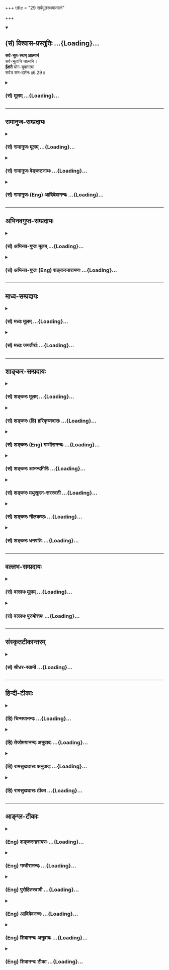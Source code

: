 +++
title = "29 सर्वभूतस्थमात्मानं"

+++
<div class="js_include" newlevelforh1="2" title="(सं) विश्वास-प्रस्तुतिः" unfilled url="/purANam_vaiShNavam/mahAbhAratam/06-bhIShma-parva/03-bhagavad-gItA-parva/saMskRtam/vishvAsa-prastutiH/06_Atma-saMyama-yogaH_a/29_sarvabhUtasthamAt.md">
<details open><summary><h2>(सं) विश्वास-प्रस्तुतिः ...{Loading}...</h2></summary>

**सर्व-भूत-स्थम् आत्मानं**  
सर्व-भूतानि चात्मनि।  
**ईक्षते** योग-युक्तात्मा  
सर्वत्र सम-दर्शनः॥6.29॥
</details>
</div>
<div class="js_include collapsed" newlevelforh1="3" title="(सं) मूलम्" unfilled url="/purANam_vaiShNavam/mahAbhAratam/06-bhIShma-parva/03-bhagavad-gItA-parva/saMskRtam/mUlam/06_Atma-saMyama-yogaH_a/29_sarvabhUtasthamAt.md">
<details><summary><h3>(सं) मूलम् ...{Loading}...</h3></summary>

सर्वभूतस्थमात्मानं सर्वभूतानि चात्मनि।  
ईक्षते योगयुक्तात्मा सर्वत्र समदर्शनः।।6.29।।
</details>
</div>


_________________
## रामानुज-सम्प्रदायः
<div class="js_include collapsed" newlevelforh1="3" title="(सं) रामानुजः मूलम्" unfilled url="/purANam_vaiShNavam/mahAbhAratam/06-bhIShma-parva/03-bhagavad-gItA-parva/saMskRtam/rAmAnujaH/mUlam/06_Atma-saMyama-yogaH_a/29_sarvabhUtasthamAt.md">
<details><summary><h3>(सं) रामानुजः मूलम् ...{Loading}...</h3></summary>

।।6.29।। स्वात्मनः परेषां च भूतानां प्रकृतिवियुक्तस्वरूपाणां
ज्ञानैकाकारतया साम्याद् वैषम्यस्य च प्रकृतिगतत्वाद् **योगयुक्तात्मा**
प्रकृतिवियुक्तेषु आत्मसु **सर्वत्र** ज्ञानैकाकारतया **समदर्शनः
सर्वभूतस्थं स्वात्मानं सर्वभूतानि च स्वात्मनि ईक्षते।** सर्वभूतसमानाकारं
स्वात्मानं स्वात्मसमानाकाराणि च सर्वभूतानि पश्यति इत्यर्थः।  
  
एकस्मिन् आत्मनि दृष्टे सर्वस्य आत्मवस्तुनः तत्साम्यात् सर्वम् आत्मवस्तु
दृष्टं भवति इत्यर्थः। सर्वत्र समदर्शनः इति वचनात्योऽयं योगस्त्वयाः
प्रोक्तः साम्येन (गीता 6।33) इत्यनुभाषणाच्चनिर्दोषं हि समं ब्रह्म (गीता
5।19) इति वचनाच्च।

</details>
</div>
<div class="js_include collapsed" newlevelforh1="3" title="(सं) रामानुजः वेङ्कटनाथः" unfilled url="/purANam_vaiShNavam/mahAbhAratam/06-bhIShma-parva/03-bhagavad-gItA-parva/saMskRtam/rAmAnujaH/venkaTanAthaH/06_Atma-saMyama-yogaH_a/29_sarvabhUtasthamAt.md">
<details><summary><h3>(सं) रामानुजः वेङ्कटनाथः ...{Loading}...</h3></summary>

  
  
।।6.29।। एवं योगाभ्यासविधिः प्रपञ्चितःआत्मलाभसुखं
यावत्तावद्ध्यानमुदाहृतम् इत्याद्युक्तं फलपर्यन्तत्वं चोक्तम्। अथ चतुर्धा
योगी प्रतिपाद्यत इति चतुर्णां श्लोकानामर्थमाह अथेति।
समदर्शित्वरूपयोगविपाकस्य पर्वक्रमेण तारतम्याच्चतुष्प्रकारत्वम्। अत्र
प्रथमदशोच्यते सर्वभूतस्थम् इति श्लोकेन। समदर्शनत्वोपपत्तये स्वरूपतः
साम्यं प्रकारवैषम्यस्य चौपाधिकत्वं दर्शयतिस्वात्मन
इत्यादिनागतत्वादित्यन्तेन। भूतशब्दोऽत्राचिद्विशिष्टचेतनवाचकोऽपिसत्यं
भूतहितं प्रोक्तम् इत्यादिष्विव चेतनांशपरः। योगयुक्तात्मा योगविनियुक्तमनाः
यद्वा योगसमधिगतात्मस्वरूप इत्यर्थः। योगयुक्तात्मत्वं समदर्शनत्वे हेतुः।
समदर्शनत्वस्यैव प्रतियोगिविशेषनिर्देशेन प्रपञ्चनंसर्वभूतस्थमित्यादि।
आत्मशब्दस्यात्रात्मसामान्यविषयत्वपरमात्मविषयत्वव्यावर्तनेन
स्वपर्यायत्वद्योतेनायस्वात्मशब्दः। नन्वन्योन्याधाराधेयभावः कथमुपपद्यते
कथं चाणोः स्वात्मनः सर्वभूतस्थत्वं विप्रकीर्णदेशावस्थितानां च
सर्वभूतानां कथमेकदेशस्थिते स्वात्मनि स्थितिः अतोऽयमात्मशब्दः
परमात्मविषयः स्यादिति तत्राह सर्वभूतसमानाकारमिति। नन्वसौ
स्वात्ममात्रानुसन्धानरूपे योगे प्रवृत्तः कथं स्वगतसाम्यप्रतियोगितया
स्वप्रतियोगिकसाम्याश्रयतया च स्वव्यतिरिक्तात्मवर्गमीक्षेत इत्यत्राह
एकस्मिन्निति। एकजातीयेषु पदार्थेष्वेकव्यक्तिदर्शनेनैव
स्थालीपुलाकन्यायात्तज्जातीयं सर्वमपि तथात्वेनानुसंहितं हि भवतीति
भावः। सर्वभूतस्थम् इत्यादेः साम्यमेव विवक्षितमिति दशयितुमेतद्ग्रन्थैकदेशं
पूर्वोत्तरप्रकरणग्रन्थं चोदाहरति सर्वत्रेति। अयमभिप्रायः सर्वत्र
समदर्शनः इति सर्वेषामात्मनां परस्परसाम्यदर्शनमुच्यते तदेवसर्वभूतस्थं इति
प्रपञ्च्यते। अत एव च बाह्यभूतेष्वात्मतत्त्वस्य तस्मिंश्च तेषां
स्थितिदर्शनमिहासङ्गतम्। न चेदं परमात्मयोगप्रकरणम् येन
तथाविधपरमात्मानुसन्धानमुपदिश्येत। न च जीवात्मयोगोपयुक्तं
परमात्मध्यानमिदमुच्यते समाधिदशाभेदविषयत्वात्। न च जीवानां परमात्मनश्च
साम्यमिहोच्यते तस्यापियो माम्  
  

</details>
</div>
<div class="js_include collapsed" newlevelforh1="3" title="(सं) रामानुजः (Eng) आदिदेवानन्दः" unfilled url="/purANam_vaiShNavam/mahAbhAratam/06-bhIShma-parva/03-bhagavad-gItA-parva/saMskRtam/rAmAnujaH/english/AdidevAnandaH/06_Atma-saMyama-yogaH_a/29_sarvabhUtasthamAt.md">
<details><summary><h3>(सं) रामानुजः (Eng) आदिदेवानन्दः ...{Loading}...</h3></summary>

6.29 (i) On account of the similarity between one self and other selves when They are separated from Prakrti (i.e., the body), all selves are by Themselves only of the nature of knowledge. Inealities pertain only to Prakrti or the bodies they are embodied in. One whose mind is fixed in Yoga has the experience of the sameness of the nature of all the selves as centres of intelligence, the perceived difference being caused only by the body. When separated from the body all are alike because of their being forms of centres of intelligence. An enlightened Yogin therefore sees himself as abiding in all beings and all beings abiding in his self in the sense that he sees the similarity of the selves in himself and in every being. When one self is visualised, all selves become visulaised,
because of the similarity of all selves. This is supported by the statements: 'He sees sameness everywhere' (6.29). The same is again referred to in, 'This Yoga of eality which has been declared by you'
(6.33), and the statement 'The Brahman when uncontaminated is the same everywhere' (5.19).

</details>
</div>


_________________
## अभिनवगुप्त-सम्प्रदायः
<div class="js_include collapsed" newlevelforh1="3" title="(सं) अभिनव-गुप्तः मूलम्" unfilled url="/purANam_vaiShNavam/mahAbhAratam/06-bhIShma-parva/03-bhagavad-gItA-parva/saMskRtam/abhinava-guptaH/mUlam/06_Atma-saMyama-yogaH_a/29_sarvabhUtasthamAt.md">
<details><summary><h3>(सं) अभिनव-गुप्तः मूलम् ...{Loading}...</h3></summary>

।।6.29।। सर्वेति। सर्वेषु भूतेषु आत्मानं ग्राहकतया +++(K ग्राहकरूपतया)+++
अनुप्रविशन्तं भावयेत्। आत्मनि च ग्राह्यताज्ञानद्वारेण सर्वाणि भूतानि
एकीकुर्यात्। अतश्च समदर्शनत्वं जायते ( ज्ञायते) योगश्चेति संक्षेपार्थः।
विस्तरस्तु भेदवादविदारणादिप्रकरणे देवीस्तोत्रविवरणे च मयैव निर्णीत इति
तत्रैवावधार्य +++(SK तत एवाव )+++।

</details>
</div>
<div class="js_include collapsed" newlevelforh1="3" title="(सं) अभिनव-गुप्तः (Eng) शङ्करनारायणः" unfilled url="/purANam_vaiShNavam/mahAbhAratam/06-bhIShma-parva/03-bhagavad-gItA-parva/saMskRtam/abhinava-guptaH/english/shankaranArAyaNaH/06_Atma-saMyama-yogaH_a/29_sarvabhUtasthamAt.md">
<details><summary><h3>(सं) अभिनव-गुप्तः (Eng) शङ्करनारायणः ...{Loading}...</h3></summary>

6.29 Sarva - etc. Let him consider the Self to be entering into (i.e.,
inherent in and manifesting as) all beings as a perceiver (or as a
subject); again let him unify all beings in the Self through his
realisation of the Self as being object \[for them\]. As a result of
this, there arises a capacity to observe eally and also arises the Yoga.
This is in short what is meant here. The details have been dealt with by
myself (Ag.) in \[my\] manual, like the bhedavadavidarana and \[my
commentary\], the Devistotra-Vivarana; and hence they may be ascertained
there only. The same idea is made clear \[as\] -

</details>
</div>


_________________
## माध्व-सम्प्रदायः
<div class="js_include collapsed" newlevelforh1="3" title="(सं) मध्वः मूलम्" unfilled url="/purANam_vaiShNavam/mahAbhAratam/06-bhIShma-parva/03-bhagavad-gItA-parva/saMskRtam/madhvaH/mUlam/06_Atma-saMyama-yogaH_a/29_sarvabhUtasthamAt.md">
<details><summary><h3>(सं) मध्वः मूलम् ...{Loading}...</h3></summary>

।।6.29।। ध्येयमाह सर्वभूतस्थमिति। सर्वभूतस्थमात्मानं परमेश्वरम्
सर्वभूतानि चात्मनि परमेश्वरे तं च परमेश्वरं
चतुर्मुखब्रह्मतृणादावैश्वर्यादिना साम्येन पश्यति। तच्चोक्तम् आत्मानं
सर्वभूतेषु भगवन्तमवस्थितम्। अपश्यत्सर्वभूतानि भगवत्यपि चात्मनि
भाग.3।24।46 इति। समं सर्वेषु भूतेषु तिष्ठन्तं परमेश्वरम् इति च।

</details>
</div>
<div class="js_include collapsed" newlevelforh1="3" title="(सं) मध्वः जयतीर्थः" unfilled url="/purANam_vaiShNavam/mahAbhAratam/06-bhIShma-parva/03-bhagavad-gItA-parva/saMskRtam/madhvaH/jayatIrthaH/06_Atma-saMyama-yogaH_a/29_sarvabhUtasthamAt.md">
<details><summary><h3>(सं) मध्वः जयतीर्थः ...{Loading}...</h3></summary>

।।6.29।। एवं युञ्जन्निति। योगप्रकरणस्य फलकथनेनोपसंहृतत्वात्किमुत्तरेण
इत्यत आह **ध्येयमि**ति। ननुमच्चित्तो युक्तः 6।14 इत्यादिना ध्येयमुक्तमेव
सत्यम् तथाप्युत्तमाधिकारिणां ध्येयमनेनोच्यत इत्यदोषः। आत्मानं
स्वात्मानमित्यादिप्रतीतिपराकरणार्थमाह **सर्वे**ति। कुतोऽयमर्थ इत्यतः
पुराणसमाख्यानादित्याह **तच्चे**ति। सर्वत्र समदर्शनः इत्यस्योक्तार्थतां
गीतासम्मत्योपपादयति **सममि**ति।

</details>
</div>


_________________
## शाङ्कर-सम्प्रदायः
<div class="js_include collapsed" newlevelforh1="3" title="(सं) शङ्करः मूलम्" unfilled url="/purANam_vaiShNavam/mahAbhAratam/06-bhIShma-parva/03-bhagavad-gItA-parva/saMskRtam/shankaraH/mUlam/06_Atma-saMyama-yogaH_a/29_sarvabhUtasthamAt.md">
<details><summary><h3>(सं) शङ्करः मूलम् ...{Loading}...</h3></summary>

।।6.29।। **सर्वभूतस्थं** सर्वेषु भूतेषु स्थितं स्वम् **आत्मानं
सर्वभूतानि च आत्मनि** ब्रह्मादीनि स्तम्बपर्यन्तानि च सर्वभूतानि आत्मनि
एकतां गतानि **ईक्षते** पश्यति **योगयुक्तात्मा** समाहितान्तःकरणः
**सर्वत्र समदर्शनः** सर्वेषु ब्रह्मादिस्थावरान्तेषु विषमेषु सर्वभूतेषु
समं निर्विशेषं ब्रह्मात्मैकत्वविषयं दर्शनं ज्ञानं यस्य स सर्वत्र
समदर्शनः।। एतस्य आत्मैकत्वदर्शनस्य फलम् उच्यते

</details>
</div>
<div class="js_include collapsed" newlevelforh1="3" title="(सं) शङ्करः (हि) हरिकृष्णदासः" unfilled url="/purANam_vaiShNavam/mahAbhAratam/06-bhIShma-parva/03-bhagavad-gItA-parva/saMskRtam/shankaraH/hindI/harikRShNadAsaH/06_Atma-saMyama-yogaH_a/29_sarvabhUtasthamAt.md">
<details><summary><h3>(सं) शङ्करः (हि) हरिकृष्णदासः ...{Loading}...</h3></summary>

।।6.29।। अब योगका फल जो कि समस्त संसारका विच्छेद करा देनेवाला ब्रह्मके
साथ एकताका देखना है वह दिखलाया जाता है समाहित अन्तःकरणसे युक्त और सब जगह
समदृष्टिवाला योगी जिसका ब्रह्म और आत्माकी एकताको विषय करनेवाला ज्ञान
ब्रह्मासे लेकर स्थावरपर्यन्त समस्त विभक्त प्राणियोंमें भेदभावसे रहित सम
हो चुका है ऐसा पुरुष अपने आत्माको सब भूतोंमें स्थित (देखता है ) और
आत्मामें सब भूतोंको देखता है। अर्थात् ब्रह्मासे लेकर स्तम्बपर्यन्त समस्त
प्राणियोंको आत्मामें एकताको प्राप्त हुए देखता है।

</details>
</div>
<div class="js_include collapsed" newlevelforh1="3" title="(सं) शङ्करः (Eng) गम्भीरानन्दः" unfilled url="/purANam_vaiShNavam/mahAbhAratam/06-bhIShma-parva/03-bhagavad-gItA-parva/saMskRtam/shankaraH/english/gambhIrAnandaH/06_Atma-saMyama-yogaH_a/29_sarvabhUtasthamAt.md">
<details><summary><h3>(सं) शङ्करः (Eng) गम्भीरानन्दः ...{Loading}...</h3></summary>

6.29 Yoga-yukta-atma, one who has his mind Self-absorbed through Yoga,
whose mind is merged in samadhi; and sarvatra-sama-darsanah, who has the
vision of sameness everywhere-who has the vision (darsana) of sameness
(sama-tva), the knowledge of identity of the Self and Brahman everywhere
(sarvatra) without exception, in all divergent objects beginning from
Brahma to immovable things; iksate, sees; atmanam, the Self, his own
Self; sarva-bhuta-stham, existing in everything; and sarva-bhutani,
everything from Brahma to a clump of grass; unified atmani, in his Self.
The fruit of this realization of the unity of the Self is being stated:

</details>
</div>
<div class="js_include collapsed" newlevelforh1="3" title="(सं) शङ्करः आनन्दगिरिः" unfilled url="/purANam_vaiShNavam/mahAbhAratam/06-bhIShma-parva/03-bhagavad-gItA-parva/saMskRtam/shankaraH/AnandagiriH/06_Atma-saMyama-yogaH_a/29_sarvabhUtasthamAt.md">
<details><summary><h3>(सं) शङ्करः आनन्दगिरिः ...{Loading}...</h3></summary>

।।6.29।। योगमनुतिष्ठतो ब्रह्मभूतस्य
सर्वानर्थनिवृत्तिनिरतिशयसुखप्राप्तिलक्षणो द्विविधो मोक्षो हेतुना केन
स्यादिति शङ्कमानं प्रत्याह **इदानीमिति।** स्वमात्मानमीक्षत इति संबन्धः।
सर्वभूतान्यपि तद्विशेषणत्वेन पश्यति चेन्न शुद्धवस्तुज्ञानमिति
नाविद्यानिवृत्तिरित्याशङ्क्याह **सर्वभूतानीति।** उक्ते दर्शने
चित्तसमाधानमुपायं दर्शयति **योगेति।** विषमेषूपाधिषु तदनुरोधाद्विषममेव
दर्शनं तदुपदर्शितदर्शनप्रतिबन्धकं प्रत्युदस्यति **सर्वत्रेति।**

</details>
</div>
<div class="js_include collapsed" newlevelforh1="3" title="(सं) शङ्करः मधुसूदन-सरस्वती" unfilled url="/purANam_vaiShNavam/mahAbhAratam/06-bhIShma-parva/03-bhagavad-gItA-parva/saMskRtam/shankaraH/madhusUdana-sarasvatI/06_Atma-saMyama-yogaH_a/29_sarvabhUtasthamAt.md">
<details><summary><h3>(सं) शङ्करः मधुसूदन-सरस्वती ...{Loading}...</h3></summary>

।।6.29।। तदेवं निरोधसमाधिना त्वंपदलक्ष्ये तत्पदलक्ष्ये च शुद्धे
साक्षात्कृते तदैक्ययगोचरा तत्त्वमसीतिवेदान्तवाक्यजन्या
निर्विकल्पकसाक्षात्काररूपा वृत्तिर्ब्रह्मविद्याभिधाना जायते। ततश्च
कृत्स्नाऽविद्यातत्कार्यनिवृत्त्या ब्रह्मसुखमत्यन्तमश्नुत इत्युपपादयति
त्रिभिः श्लोकैः। तत्र प्रथमं त्वंपदलक्ष्योपस्थितिमाह सर्वेषु भूतेषु
स्थावरजङ्गमेषु शरीरेषु भोक्तृतया स्थितमेकमेव नित्यं विभुमात्मानं
प्रत्यक्चेतनं साक्षिणं परमार्थसत्यमानन्दघनं
साक्ष्येभ्योऽनृतजडपरिच्छिन्नदुःखरूपेभ्यो विवेकेनेक्षते साक्षात्करोति।
तस्मिंश्चात्मनि साक्षिणि सर्वाणि भूतानि साक्ष्याण्याध्यासिकेन संबन्धेन
भोग्यतया कल्पितानिसाक्षिसाक्ष्ययोः संबन्धान्तरानुपपत्तेर्मिथ्याभूतानि
परिच्छिन्नानि जडानि दुःखात्मकानि साक्षिणो विवेकेनेक्षते। कः।
योगयुक्तात्मा योगेन निर्विचारवैशारद्यरूपेण युक्तः प्रसादं प्राप्त
आत्मान्तःकरणं यस्य स तथा। तथाच
प्रागेवोक्तंनिर्विचारवैशारद्येऽध्यात्मप्रसादःऋतंभरा तत्र
प्रज्ञाश्रुतानुमानप्रज्ञाभ्यामन्यविषया विशेषार्थत्वात् इति। तथाच
शब्दानुमानागोचरयथार्थविशेषवस्तुगोचरयोगजप्रत्यक्षेण ऋतंभरसंज्ञेन
युगपत्सूक्ष्मं व्यहितं विप्रकृष्टं च सर्वं तुल्यमेव पश्यतीति सर्वत्र समं
दर्शनं यस्येति सर्वत्र समदर्शनः सन्नात्मानमनात्मानं च योगयुक्तात्मा
यथावस्थितमीक्षत इति युक्तम्। अथवा यो योगयुक्तात्मा यो वा सर्वत्र
समदर्शनः स आत्मानमीक्षत इति योगिसमदर्शिनावात्मेक्षणाधिकारिणावुक्तौ। यथा
हि चित्तवृत्तिनिरोधः साक्षिसाक्षात्कारहेतुस्तथा जडविवेकेन
सर्वानुस्यूतचैतन्यपृथक्करणमपि नावश्यं योग एवापेक्षितः। अतएवाह
वसिष्ठःद्वौ क्रमौ चित्तनाशस्य योगो ज्ञानं च राघव। योगो वृत्तिनिरोधो हि
ज्ञानं सम्यगवेक्षणम्।। असाध्यः कस्यचिद्योगः कस्यचित्तत्त्वनिश्चयः।
प्रकारौ द्वौ ततो देवो जगाद परमः शिवः।। इति। चित्तनाशस्य साक्षिणः
सकाशात्तदुपाधिभूतचित्तस्य पृथक्करणात्तददर्शनस्य। तस्योपायद्वयं
एकोऽसंप्रज्ञातसमाधिः। संप्रज्ञातसमाधौ हि
आत्मैकाकारवृत्तिप्रवाहयुक्तमन्तःकरणसत्त्वं साक्षिणानुभूयते
निरुद्धसर्ववृत्तिकं तूपशान्तत्वान्नानुभूयत इति विशेषः। द्वितीयस्तु
साक्षिणि कल्पितं साक्ष्यमनृतत्वान्नास्त्येव। साक्ष्येव तु परमार्थसत्यः
केवलो विद्यत इति विचारः। तत्र प्रथममुपायं प्रपञ्चपरमार्थतावादिनो
हैरण्यगर्भादयः प्रपेदिरे। तेषां परमार्थस्य चित्तस्यादर्शनेन साक्षिदर्शने
निरोधातिरिक्तोपायासंभवात्।
श्रीमच्छङ्करभगवत्पूज्यपादमतोपजीविनस्त्वौपनिषदाः प्रपञ्चानृतत्ववादिनो
द्वितीयमेवोपायमुपेयुः। तेषां ह्यधिष्ठानज्ञानदार्ढ्ये सति तत्र कल्पितस्य
बाधितस्य चित्तस्य तद्दृश्यस्य चादर्शनमनायासेनैवोपपद्यते। अतएव
भगवत्पूज्यपादाः कुत्रापि ब्रह्मविदां योगापेक्षां न व्युत्पादयांबभूवुः।
अतएव चौपनिषदाः परमहंसाः श्रौते वेदान्तवाक्यविचार एव गुरुमुपसृत्य
प्रवर्तन्ते ब्रह्मसाक्षात्काराय नतु योगे विचारणैव चित्तदोषनिराकरणेन
तस्यान्यथासिद्धत्वादिति कृतमधिकेन।

</details>
</div>
<div class="js_include collapsed" newlevelforh1="3" title="(सं) शङ्करः नीलकण्ठः" unfilled url="/purANam_vaiShNavam/mahAbhAratam/06-bhIShma-parva/03-bhagavad-gItA-parva/saMskRtam/shankaraH/nIlakaNThaH/06_Atma-saMyama-yogaH_a/29_sarvabhUtasthamAt.md">
<details><summary><h3>(सं) शङ्करः नीलकण्ठः ...{Loading}...</h3></summary>

।।6.29।। द्विविधस्यापि योगस्य फलमाह **सर्वेति।**सोपाधिर्निरुपाधिश्च
द्वेधा ब्रह्मविदुच्यते। सोपाधिकः स्यात्सर्वात्मा निरुपाख्योऽनुपाधिकः।
इति वार्तिकोक्तरीत्या संप्रज्ञाते आत्मनः सार्वात्म्यमनुभवन्योगी सर्वेषु
भूतेषूपादानतया स्थितमात्मानमीक्षते पश्यति। तथा असंप्रज्ञाते सर्वाणि
भूतानि ब्रह्मादिस्तम्बपर्यन्तान्यात्मन्येकतां गतानि
रज्ज्वामिवाध्यस्तसर्पदण्डधारादीनि तद्वत्पश्यति। योगयुक्तात्मा योगेन
समाहितचित्तः। अस्यैव व्युत्थानावस्थामाह **सर्वत्रेति।** सर्वेषु
ब्रह्मादिस्थावरान्तेषु विषमेषु भूतेषु समं निर्विशेषं
ब्रह्मात्मैकत्वविषयं दर्शनं यस्य स सर्वत्र समदर्शनः। तथा च श्रुतयःयस्तु
सर्वाणि भूतान्यात्मन्येवानुपश्यति। सर्वभूतेषु चात्मानं ततो न
विजुगुप्सते। सर्वस्यात्मा भवति। ब्रह्म दाशा ब्रह्म दासा ब्रह्मेमे कितवा
उत। इदं सर्वं यदयमात्मा इत्यादय एतमर्थं प्रतिपादयन्ति। यत्तु यो
योगयुक्तात्मा यो वा सर्वत्र समदर्शनः स आत्मानमीक्षत इति
योगिसमदर्शिनावात्मेक्षणाधिकारिणावुक्तौ। यथाहि चित्तवृत्तिनिरोधः
साक्षिसाक्षात्कारहेतुस्तथा जडविवेकेन सर्वानुस्यूतचैतन्यपृथक्करणमपि
नावश्यं योग एवापेक्षित इति। तन्न। समाहितो भूत्वात्मन्येवात्मानं
पश्यतिततस्तु तं पश्यति निष्कलं ध्यायमानः इत्यादिश्रुतिभिः
समाधिध्यानापरपर्याययोगस्यैवात्मदर्शनहेतुत्वप्रतिपादनात्। तत्कारणं
साङ्ख्ययोगाभिपन्नं विद्यामेतां योगविधिं च कृत्स्नम् इति लिङ्गाच्च
ज्ञानयोगयोः समुच्चयावगमात्। न च श्रौतं
यौक्तिकविवेकमात्राज्जडाजडयोर्देहात्मनोः पृथक्करणं संभवति। सोपाधिकस्य
भ्रमस्योपाधिनिवृत्तिमन्तरेण निवृत्त्यसंभवात्। आदर्शाद्यनिवृत्तावपि
प्रतिबिम्बादिभ्रमनिवृत्त्यापतेः। अतएवाधिष्ठानज्ञानदार्ढ्ये सति तत्र
कल्पितस्य चित्तस्य तद्दृश्यस्य चादर्शनमनायासेनैवोपपद्यत इति निरस्तम्।
योगं विनाधिष्ठानज्ञानस्यैवासंभवात्। यदाह दक्षःस्वसंवेद्यं हि
तद्ब्रह्मकुमारी स्त्रीसुखं यथा। अयोगी नैव जानाति जात्यन्धो हि यथा घटम्।
इति। यत्तूक्तं भगवत्पूज्यपादैःब्रह्मविदः कुत्रापि योगापेक्षां न
व्युत्पादयांबभूवुः इति तत्अथातो ब्रह्मजिज्ञासा
इत्यत्राथशब्दसूचितमुमुक्षुविशेषणीभूतसाधनचतुष्टयान्तर्गतं
शमाद्युपेयसमाधिमदृष्ट्वोक्तमिति न दोषः। द्वौ क्रमाविति
वसिष्ठवाक्यतात्पर्यं तु परस्परनिरपेक्षमार्गद्वयोपगमेनान्यः पन्था इति
श्रुतिबाधापत्त्याप्रतिपत्तिक्रमभेदमात्रपरतया प्रागेव वर्णितमिति दिक्।
किं च योगप्रकारेण योगानपेक्षमार्गान्तरप्रतिपादनमसंगतम्। न च तत्सूचकोऽत्र
कश्चिच्छब्दो वर्तते। संभवति वा उक्तयुक्तेरतो यो वा समदर्शन इति
वापदाध्याहारोऽप्यसंगत इति दिक्।

</details>
</div>
<div class="js_include collapsed" newlevelforh1="3" title="(सं) शङ्करः धनपतिः" unfilled url="/purANam_vaiShNavam/mahAbhAratam/06-bhIShma-parva/03-bhagavad-gItA-parva/saMskRtam/shankaraH/dhanapatiH/06_Atma-saMyama-yogaH_a/29_sarvabhUtasthamAt.md">
<details><summary><h3>(सं) शङ्करः धनपतिः ...{Loading}...</h3></summary>

।।6.29।। इदानीं सर्वसंसारविच्छेदकारणं ब्रह्मात्मैकत्वदर्शनं योगस्य यत्फलं
तद्दर्शयति। सर्वभूतस्थं सर्वेषु ब्रह्मादिस्तम्बपर्यन्तेषु स्वमात्मानं
सर्वभूतानि चात्मनि एकतां गतानि योगयुक्तात्मा समाहितान्तःकरण ईक्षते
पश्यति। सर्वेषु ब्रह्मदिस्थावरान्तेषु गुणरुपसंस्कारवस्तुविक्रियारहितं
समं निर्विशेषब्रह्मात्मैक्यविषयं दर्शनं यस्य स कर्वत्र समदर्शनः।
एतेनानेन श्लोकेन त्वंपदोपस्थितेर्द्वितीयेन
तत्पदोपस्थितेस्तृतीयेनाखण्डार्थोपस्थितेर्वर्णनं प्रत्युक्तम्।
अखण्डार्थसाक्षात्कारं विना तस्याहं न प्रणश्यामि स च मे न
प्रणश्यतीतिफलानुपपत्तेः। यदपि चित्तवृत्तिनिरोधः साक्षिसाक्षात्कारहेतुः
तथा जडविवेकेन सर्वानुस्यूतचैन्यपृथक्वरणमपि नावश्यं योग एवापेक्षितः।
अतएवाह वसिष्ठःद्वौ क्रमौ चित्तनाशाय योगो ज्ञानं च राघव। योगो
वृत्तिनिरोधो हि ज्ञानं सभ्यगवेक्षणम्।। असाध्यः कस्यचिद्योगः
कस्यचित्तत्वाविश्चयः। प्रकारौ द्वौ ततो देवो जगाद परमः शिवः।। इति। तत्र
प्रथमोपायं प्रपञ्चपरमार्थवादिनो हैरण्यगर्भादयः प्रेपेदिरे तेषां
परमार्थस्य चित्तस्यादर्शने तिरोधानातिरिक्तोपायासंभवात्।
श्रीभच्छंकरभगवत्पूज्यपादमतोपजीविनस्त्वैपनिषदाः प्रपञ्चानृतत्वादिनः
द्वितीयमेवोपायमुपेयुः। तेषां ह्यधिष्ठानज्ञानदार्ढ्ये सति तत्र कल्पितस्य
बाधितस्य चित्तस्य तद्दृश्यस्य चादर्शनमनायासेनैवोपपद्यते। अतएव
भगवत्पूज्यपादाः कुत्रापि ब्रह्मविदां योगापेक्षां न व्युत्पदायांबभूवुः।
अतएव चोपनिषदाः परमहंसाः श्रौते वेदान्तवाक्यविचारे एव गुरुमुपसृत्य
प्रवर्तन्ते ब्रह्मसाक्षात्काराय नतु योगे विचारणैव चित्तदोषनिराकरणेन
तस्यान्यथासिद्धत्वादिति तदप्युपेक्ष्यम्। आत्मा वा अरे द्रष्टव्यः
श्रोतव्यो मन्तव्यो निदिध्यासितव्यः
इतिश्रुत्याधिकारिविशेषणीभूतसाधनचतुष्टयान्तर्गतशमाद्युपेतसमाहितत्वोत्रभाविब्रह्मजिज्ञासायाम्अथोतो
ब्रह्मजिज्ञासा िति सूत्रस्थाथशब्देन सूचितत्वाच्च। योगिसिद्य्धुत्तरं
ब्रह्मदर्शनार्थं श्रुणादेरावश्यकत्वेन तथैव श्रवणादावधिकारसिद्ध्यार्थ
चित्तशोधककर्मयोगवत्तन्निरोधकध्यानयोगस्याप्यावश्यकत्वेन च
अथेत्यादेरसंगतत्वात्। यत्रतु श्रणादिकं विनैव तत्त्वसाक्षात्कारो दृश्यते
यत्र चास्मिञ्चन्मनि ध्यानयोगस्याप्यावश्यकत्वेन च अथेत्यादेरसंगतत्वात्।
यत्रतु श्रवणादिकं योगाद्यभ्यासश्च कल्प्यः। यदपि अतएवाह वसिष्ठ इत्यादि
तदपि प्रकृतासंगतमेव साक्षिणि कल्पितं साक्ष्यमृतत्वान्नास्त्येव साक्ष्येव
तु परमार्थसत्यः केवलो विद्यत िति विचारात्मकस्य सम्यगवेक्षणस्य
चित्तैकाग्रतां विनानुपपत्तेः साधनचतुष्टसंपन्नस्यैव ब्रह्मविचारेऽधिकार
इति जिज्ञासासूत्रे निर्णीतत्वात्। वाशिष्ठवचनं तु न साक्षिसाक्षात्कारे
हेतुद्वयप्रतिपादनपरं किंतु चित्तानाशं चित्तैकाग्र्तोत्तरं
क्रमद्वयकथनपरम्योगो वृत्तिनिरोधो हि ज्ञानं सम्यववेक्षणम् इत्यनेन
वृत्तिनिरोधरुपेण समाधिनां चित्तं नाशनीयमथवा
सम्यग्ज्ञानेनेत्युक्त्त्वात्। एतेनतमेव विदित्वातिमृत्युमेति नान्यः पन्था
विद्यतेऽयनाय इति श्रुतिविरुद्धमिदं वासिष्ठोक्तमिति शङ्कापि निरस्ता।
श्रुत्या मोक्षं प्रति साधनान्तरनिषेधोक्तेः जीवोपाधिभूतं चित्तं चेत्यं च
विषयजातमात्मनि कल्पित्वादनृतमिति विचारात्मकसम्यगवेक्षणेन वृत्तिरिनोधेन
वा चित्तनाशे विषयतश्चित्ते निवृत्ते सति परात्माभेदज्ञानस्य मोक्षं
प्रत्यनन्यसाधनस्योत्पत्त्या मोक्ष इत्यविरोधात्। यदि तु योगस्य
मोक्षासाधनत्वं स्वात्न्त्रयेण वसिष्ठाभिप्रेतं स्यात्तर्हि उपायद्वयकथनपरं
वसिष्ठवाक्यंश्रीराम उवाचसम्यग्ज्ञानविलासेन वासनाविलायोदये।
जीवन्मुक्तिपदे ब्रह्मन्नूनं विश्रान्तवानहम्।। प्राणास्पन्दनिरोधेन
वासनाविलयोदये। जीवन्मुक्तिपदे ब्रह्मन्वद विश्रम्यते कथम्।
सुलभत्वाददुःखत्वात्कतरः शोभनोऽनयोः। येनावगतमात्रेण भूयः क्षोभो न बाधते।।
इति रामचन्द्रप्रश्नानुसरणस्यावश्यकत्वात्। यदप्यतएव भगवत्पूज्यपादाः
इत्यादि तत्रापि किं तत्त्वज्ञानोत्तरं योगापेक्षां न व्युत्पादयाबभूवुः उत
ज्ञानसाधनत्वेन। नाद्यः। तथा जडविवेकेनेत्युपक्रमानुनरोधात्। न द्वितीयः।
तस्मात्किमपि वक्तव्यं यदनन्तरं ब्रह्मजिज्ञासोपदिश्यत इति। उच्यते
नित्यानित्यवस्तुविवेकः इहामुत्रार्थभोगविरागः शमदमादिसाधनसंपत्
मुमुक्षुत्वं चेति। तेषु हि सत्सु प्रागपि धर्मजिज्ञासाया ऊर्ध्वं च शक्यते
ब्रह्म जिज्ञासितुं ज्ञातुं च च विपर्यये इति जिज्ञासासूत्रेशान्तो दान्त
उपरतस्तितिक्षुः समाहितो भूत्वात्मन्येवात्मानं पश्येत् इति
श्रुत्युक्तशमादिपञ्चकस्यश्रद्धावित्तो भूत्वा िति
श्रुत्यन्तरोक्तश्रद्धासहितस्य भाष्यकारैरुक्तत्वात्। नहि योगाभ्यासं विना
शमादयः सिध्यन्ति। तदुक्तंतत्कारणं साङ्ख्ययोगाभिपन्नं ज्ञात्वा देवं
मुच्यते सर्वपाशैः इति। तेषां प्रकृतानां कामानां कारणं साङ्ख्ययोगाभ्यां
विवेकध्यानाभ्यामभिपन्नं प्रत्यक्तया प्राप्तं देवं ज्ञात्वा देवं मुच्यते
सर्वपाशैः इति। तेषां प्रकृतानां कामानां कारणं साङ्ख्ययोगाभ्यां
विवेकध्यानाभ्यामभिपन्नं प्रत्क्तया प्राप्तं देवं ज्ञात्वा
सर्वपाशेरविद्यादिभिर्मुच्यत इत्यर्थः। तथाच श्वेताश्वतरोपनिषदपि
ध्यानयोगस्य तत्त्वज्ञानकारणतां प्रतिपादयतित्रिरुन्नतं स्थाप्य समं शरीरं
हृदीन्द्रियाणि मनसा संनिवेश्य। ब्रह्मोडुपेन प्रतरेत विद्वनस्त्रोतांसि
सर्वाणि भयावहानि। प्राणान्प्रपीड्येहसुयुक्तचेष्टः क्षीणे प्राणे
नासिकयोच्छ्वसीत। दुष्टाश्वयुक्तमिववाहमेनं विद्वान्मनो
धारयेताप्रमत्तः।। नीहारधूमार्कानिलानलानां खद्योतविद्युत्स्फुटिकशशीनाम्।
एतानि रुपाणि पुरःसराणि ब्रह्मण्यभिव्यक्तिकराणि योगे।। पृथ्वाप्यतेजोनिलखे
समुत्थिते पञ्चमात्के योगगुणे प्रवृत्ते। न तस्य रोगो न जरा न मृत्युः
प्राप्तस्य पञ्चाग्निमयं शरीरम्।। लधुत्वमारोग्यमलोलुपत्वं वर्णप्रसादं
स्वरशौष्ठवं च। गन्धः शभो मूत्रपुरीषमल्पं योगप्रवृत्तिंः प्रथमां
वदन्ति।। यथैव बिम्बं मृदयोपलिप्तं तेयोमयं भ्राजते तत्सुधान्तम्।
तदात्मतत्त्वं प्रसमीक्ष्य देही एकः कृतार्थो भवते वीतशोकः।। यदात्मतत्त्वेन
तु ब्रह्मतत्त्वं दीपोपमेनेह युक्तः प्रपश्येत्। अर्जे ध्रुवं
सर्वतत्त्वैर्विशुद्धं ज्ञात्वा देवं मुच्यते सर्वपाशैः।। एषो हि देवः
प्रदिशोनु सर्वाः पूर्वो  
  
हि जातः स उ गर्भे यअन्तः। ए एव जातः स जनिष्यमाणः प्रत्यङ्जनास्तिष्ठति
सर्वतोमुखः।। यो देवोऽग्नौ योऽप्सु यो विश्वं भुवनमाविवेश य ओषदीषु यो
वनस्पतिषु तस्मै देवाय नमः इति। त्रिरुन्नतमित्यत्र त्रीर्ण
उरेग्रीवाशिरांसि उन्नतानि यस्मिञ्शरीरं तन्त्रयुन्तम्। त्रिरुन्नतमिति तु
च्छान्दसम्। ब्रह्मोडुपेन तारप्लवेन स्त्रोतांसि
सुरनरतिर्यवस्थावरादिभेदभिन्नानि संसारस्त्रोतांसि
अनेनोपायसंसारदुःखमहोदधिं प्रतरेदति योग्याधिकारिणं श्रुतिरनुशास्ति।
नीहारदिसदृशान्येतानि योगिनोऽनुभवसिद्धानि। एतानि बुद्धे रुपाणि योगे
क्रियमाणे ब्रह्मण्यभिव्यक्तिकराणि ब्रह्मभिव्यक्तिकराणि द्योतकानि
निवृत्त्याख्यं तच्छाक्तीश्च साक्षात्कारेणोपास्य तेनोपासनेन तद्वशीकरणे
सति अनन्तरमाप्यं तन्मण्डलं प्रतिष्ठाख्यं तच्छक्तिं चाहंत्वेनाप्सु
भावयित्वा तेन तद्वशीकरणेसति अनन्तरं तेजोभूतं तन्मण्डलं विद्याख्यं
तच्छक्तिं चाहंतया चिन्तयित्वा तेन तद्वशीकरणं कृत्वा एवं पृथिव्यामप्सु
तेजसि वायौ खे च क्रमेण समुत्थिते ध्यानेन तत्तत्प्रयुक्तकार्ययोग्यतया
वशीकृते पञ्चात्मके योगगुणे प्रवृत्ते पृथिव्यासप्सु तेजसि वायौ खे च
क्रमेण समुत्थि ते ध्यानेन तत्तत्प्रयुक्तकार्ययोग्यतया वशीकृते पञ्चात्मके
योगगुणे प्रवृत्ते पृथिव्यादितन्मण्डलचच्छक्तीनां उत्तरोत्तरत्रयेण
पूर्वपूर्वत्रग्रं वेष्ठितं बुद्धौ तत्सर्सं स्वाभेदेन चिन्तयित्वा
तेनोपासनेन पञ्चात्मके योगुगुणे प्रवृत्ते भूतपञ्चकस्य
यथेष्टविनियोज्यत्वयोग्यतालक्षणे गुणे तस्य योगिनः प्रवृत्तिनिष्पादितस्य
योगिनो योगो ध्यानं तदेवाग्निर्योग्निस्तेन ध्यानेन वशीकृत्य पञ्चभूतात्मकं
शरीरं प्राप्तस्य तदस्मीत्यभिमातुरुक्तफलं सिध्यति यथैव बिम्बमादर्शादि
मृदयोपलिप्तं मृदया भृजया शुद्धिसाधनेन भस्मादिनोपलिप्तम्। जकारस्य दकारः।
तेजोमयं पूर्वमेव प्रचुरतेजस्कं सुधान्तं भस्माद्युपलेपनेन भस्मादिमलेन
ह्युपलिप्तेन महापाकृतपूर्वमलं तद्दर्पणादि भ्राजते दीप्यते तद्वत् सएव
प्रत्यङ् जनास्तिष्ठति अनन्तसमष्टिव्यष्ट्यात्मककार्यकरणोपाधिषु एषु
प्रत्यगन्तरत्वेंन जना इति शब्दाभिलाप्यो भूत्वा सएव परमात्मा तिष्ठतीति
कठिनश्रुतीनामर्थः। एतदादिश्रुतीनांयोगी युञ्जीत सततमात्मानं रहसि स्थितः
इत्याद्या गीतास्मृतयः। अतएव तासां स्मृतीनां मूलभूता एतदाद्याः श्रुतय एव
यथायोगमुदाहार्याः। न योगस्मृतयः। गीतास्मृतीनां वेदमूलकत्वात्। तथाच
साङ्ख्यस्मृतीनां योगस्मृतीनां तर्कस्मृतीनां च वेदविरोधनीनामेव प्रामाण्यं
नेतरासाम्। तथाच प्रमाणलक्षणस्थं पारमर्षं सूत्रम्विरोधं त्वनपेक्षं
स्यादसति ह्यनुमानम् इति। औदुम्बरीं स्पृष्ट्वोद्गायेत् इति
प्रत्यक्षश्रुतिविरुद्धा सा सर्वा वेष्टयितव्येति स्मृतिर्मानं न वेति
संशये मूलश्रुत्यनुमानान्मानमिति प्राप्ते राद्धान्तः क्लृप्तश्रुतिविरोधे
श्रुतिप्रामाण्यमनपेक्षमपेक्षाशून्यं हेयमिति यावत्। हे यतोऽसतिविरोधे
श्रुत्यनुमानं भवति। अत्रतु विरोधे सति
श्रुत्यनुमानायोगान्मूलाभावात्सर्ववेष्टनस्मृतिरप्रमाणमित्यर्थः। एवंच
शमादिप्रत्रिपादकश्रुतेः श्वेताश्वतरोपनिषदोऽनुरोधिन्यो योगसमृतय प्रमाणम्।
तथाआत्मा वा अरे द्रष्टव्यः श्रोतव्यो मन्तव्यो निदिध्यासितव्यःततस्तु तं
पश्यति निष्कलं ध्यायमानः इत्यादिश्रुत्युपबृंहणरुपाः
ससाधनसमाधिनिरुपणपराश्च स्मृतयः। नास्तिकमतमिवास्तिकमतानां
सर्वांशत्यागायोगात्। तथाचएतेन योगः प्रत्युक्तः इतिसूत्रस्थं भाष्यं एतेन
साङ्ख्यस्मृतिप्रत्याख्यानेन योगस्य स्मृतिरपि प्रत्याख्यता
द्रष्टव्येत्यतिदिशति। तत्रापि स्मृतिविरोधेन प्रधानं स्वतन्त्रमेव कारणं।
महदादीनि च कार्याण्यलोकवेदप्रसिद्धानि कल्पयन्ते। नन्वेवंसति समानं
न्याय्यत्वात्। पूर्वेणैव एतद्गतं किमर्थ पुनरतिदिश्यते। अस्ति
तत्राभ्यधिकाशङ्का सम्यग्दर्शनाभ्युराो गि वेजे विहितःश्रोतव्यो मन्तव्यो
निदिध्यासितव्यःइति। त्रिरुन्नतं स्थाप्य समं शरीरम् इत्यादिना
आसनादिकल्पनापुरःसरं बहुप्रपञ्चं योगविधानं श्वेताश्वतरोपनिषदि दृश्यते।
लिङ्गानि च वैदिकानि योगविषयाणि सहस्त्रश उपलभ्यन्तेतां योगिमिति मन्यन्ते
स्तिरामिन्द्रियधारणां इतिविद्यामेतां योगविधिं च कृत्स्त्रम् इति
चैवमादीनि। योगशास्त्रेऽपिअत तत्त्वदर्शनोपायो योगः इति
सम्यग्दर्शनाभ्युपायत्नेनैव योगोऽङ्गीक्रियतेऽतः
संप्रतिपन्नार्थैकदेशत्वादष्टकादिस्मृतिवद्योगस्मृतिरप्यनपवदनीया
भविष्यतीति। इयमप्यधिकाशङ्कातिदेशेन निवर्त्यते।
अर्थैकदेशसंप्रतिपत्तावप्यर्थैकदेशविप्रतिपत्तेः पूर्वोक्तया दर्शनात्।
सतीष्वप्यध्यात्मविषयासु बह्वीषु स्मृतिषु साङ्ख्ययोगस्मृत्योरेव निराकशे
यत्नः कृतः। साङ्ख्ययोगौ हि परमपुरुषार्थसाधनत्वेन लोके प्रख्यातौ शिष्टैश्च
प्रगृहीतौ लिङ्गेनोपबृहितौ तत्कारणं साङ्ख्ययोगाभिपन्नंज्ञात्वा देवं
मुच्यते सर्वपाशैः इति। निराकरणं तु न साङ्ख्यज्ञानेन वेदनिरपेक्षेण
योगमार्गेण वा निःश्रेयसमधिगम्यते। श्रुतिर्हि
वैदिकादात्मैकविज्ञानादन्यन्निःश्रेयससाधनं वारयति। तमेव
विदित्वातिमृत्युमेति नान्यः पन्था विद्यतेऽन्याय इति। द्वैतिनो हि ते
साङ्ख्ययोगाश्च नात्मैकत्वदर्शिनः। यत्तु दर्शनमुक्तं
तत्कारणसाङ्ख्ययोगाभिपन्नमिति वैदिकमेव तत्र ज्ञानं ध्यानं च
साङ्ख्ययोगशब्दाभ्यासभिलप्यते प्रत्यासत्तेरित्यवगन्तव्यम्। येन त्वंशेन न
विरुध्यते तेनेष्टमेव साङ्ख्ययोगस्मृत्योः सावकाशत्वम्। तद्यथाअसङ्गो ह्ययं
पुरुषः इत्येवमादिश्रुतिप्रसिद्धमेव पुरुषस्य विशुद्धत्वं
निर्गुणपुरुषनिरुणेन साङ्ख्यैरुपगम्यते। तथायोगैरपिअत परिव्राट् विवर्णवासा
मुण्योऽपरिग्रह इत्येवमादिश्रुतिप्रसिद्धमेव निवृत्तिनिष्ठत्वं
प्रयज्याद्युपदेशेनाभ्युपगम्यते। एतेन सर्वाणि तर्कस्मरणानि
प्रतिवक्तव्यानि तान्यपि तर्कोपपत्तिभ्यां
तत्त्वज्ञानायोपकुर्वन्तीतिचेदुपकुर्वन्तु नाम। तत्त्ज्ञानं तु
वेदान्तवाक्येभ्य एव भवतिनावेदविन्मनुते तं बृहन्तंतं त्वौपनिषदं पुरुषं
पृच्छामि इत्येवमादिश्रुतिभ्यः। इति तस्मादेतद्भाष्यादुदाहृतश्रुतिभ्यो
गीतास्मृतिभ्यश्च औपनिषदानां परमहंसानां चित्तदोषनिरासार्थं
श्रुत्यविरोधित्त्वज्ञानसाधनभूतयोगाभ्यासे प्रवृत्तेरौचित्याच्च। अतएव
चौपनिषदा इत्यसंगतमित्यलं विस्तरेण।

</details>
</div>


_________________
## वल्लभ-सम्प्रदायः
<div class="js_include collapsed" newlevelforh1="3" title="(सं) वल्लभः मूलम्" unfilled url="/purANam_vaiShNavam/mahAbhAratam/06-bhIShma-parva/03-bhagavad-gItA-parva/saMskRtam/vallabhaH/mUlam/06_Atma-saMyama-yogaH_a/29_sarvabhUtasthamAt.md">
<details><summary><h3>(सं) वल्लभः मूलम् ...{Loading}...</h3></summary>

।।6.29 6.30।। एतादृशस्य योगिनो ब्रह्मसुखाविर्भावो वामदेववत्सर्वात्मभावे
भवतीत्याह। गुह्यः असम्प्रज्ञातसमाधिर्द्विविधः अक्षरब्रह्मविषयको
भगवद्विषयकश्च तत्र पूर्वस्य फलमाह भगवान् सर्वभूतस्थमिति।
सर्वभूतस्थितमात्मानं पश्यति सर्वभूतानि च स्वात्मनि अवस्थानेन
कार्यकारणवस्त्वैक्यमर्शनेन वा पश्यति तथा चानन्दांशाविर्भावे
भगवदात्मकत्वेन तस्य व्यापकत्वं प्रकटीभवतीत्यर्थः। द्वितीयस्याह ततोऽपि
गुह्यतरम्। वासुदेवं मां योगजधर्मेण पश्यति सर्वभूतानि स्वं च
मय्यवस्थानेनाभेदेन च पश्यति ऐतदात्म्यमिदं सर्वं छा.उ.अ.6खं.816वासुदेवः
सर्वं 7।19अखण्डं कृष्णवत्सर्वं स आत्मा तत्त्वमसि छा.उ.अ.6खं.816योऽसौ
सोऽहं योऽहं सोऽसौ इति श्रुतिस्मृतिवाक्यात्। तत्राभेदोपासना तामसी
काचित्तान्त्रिकीत्यग्रे वक्ष्यतिएकत्वेन पृथक्त्वेन 9।15 इत्यादौ। अतस्ततो
विभिद्याह तस्याहं न प्रणश्यामीति नादृश्यो भवामीत्याह। स ममादृश्यो न भवति
आनन्दाविर्भावरूपेण चतुर्भुजादिरूपो भूत्वा प्रत्यक्षं कृपादृष्टया
तमनुगृह्णामीत्यर्थः।

</details>
</div>
<div class="js_include collapsed" newlevelforh1="3" title="(सं) वल्लभः पुरुषोत्तमः" unfilled url="/purANam_vaiShNavam/mahAbhAratam/06-bhIShma-parva/03-bhagavad-gItA-parva/saMskRtam/vallabhaH/puruShottamaH/06_Atma-saMyama-yogaH_a/29_sarvabhUtasthamAt.md">
<details><summary><h3>(सं) वल्लभः पुरुषोत्तमः ...{Loading}...</h3></summary>

  
  
।।6.29।। ब्रह्मसंस्पर्शसुखं स्पष्टयति सर्वभूतस्थमिति। योगयुक्तात्मा
भगवत्संयोगयुक्त आत्मा सर्वत्र संयोगविप्रयोगभावे समदर्शन आत्मानं भगवन्तं
सर्वभूतस्थं विप्रयोगावस्थायां च पुनरात्मनि भगवत्स्वरूपे संयोगावस्थायां
सर्वभूतानि सेवास्थितानि ईक्षते पश्यतीत्यर्थः। एतेन
भगवत्स्वरूपज्ञानात्मसुखमुक्तमिति भावः।  
  

</details>
</div>


_________________
## संस्कृतटीकान्तरम्
<div class="js_include collapsed" newlevelforh1="3" title="(सं) श्रीधर-स्वामी" unfilled url="/purANam_vaiShNavam/mahAbhAratam/06-bhIShma-parva/03-bhagavad-gItA-parva/saMskRtam/shrIdhara-svAmI/06_Atma-saMyama-yogaH_a/29_sarvabhUtasthamAt.md">
<details><summary><h3>(सं) श्रीधर-स्वामी ...{Loading}...</h3></summary>

।।6.29।। ब्रह्मसाक्षात्कारमेव दर्शयति **सर्वभूतस्थमिति।**
योगेनाभ्यस्यमानेन युक्तात्मा समाहितचित्तः सर्वत्र समं ब्रह्मैव पश्यतीति
समदर्शनः। स्वमात्मानमविद्याकृतदेहादिपरिच्छेदशून्यं सर्वभूतेषु
ब्रह्मादिस्थावरान्तेष्ववस्थितं पश्यति। तानि चात्मन्यभेदेन पश्यति।

</details>
</div>


_________________
## हिन्दी-टीकाः
<div class="js_include collapsed" newlevelforh1="3" title="(हि) चिन्मयानन्दः" unfilled url="/purANam_vaiShNavam/mahAbhAratam/06-bhIShma-parva/03-bhagavad-gItA-parva/hindI/chinmayAnandaH/06_Atma-saMyama-yogaH_a/29_sarvabhUtasthamAt.md">
<details><summary><h3>(हि) चिन्मयानन्दः ...{Loading}...</h3></summary>

।।6.29।। विश्व के सभी धर्म महान हैं परन्तु यदि धर्म शब्द का अर्थ
आत्मोन्नति का विज्ञान है तो उनमें से कोई भी धर्म वेदान्त के समान पूर्ण
नहीं है। इस श्लोक में गीताचार्य भगवान् श्रीकृष्ण स्पष्ट घोषणा करते हैं
कि केवल वह पुरुष आत्मज्ञानी या ईश्वर का साक्षात्कारकर्ता नहीं कहा जा
सकता जिसने मात्र स्वयं को ही शुद्ध दिव्य स्वरूप में अनुभव किया हो। वह
पुरुष जिसने कि सम्पूर्ण भूतों में विराजमान एक ही आत्मतत्त्व के दर्शन
किये हों आत्मज्ञानी कहा जायेगा। अपने हृदय में स्थित चैतन्य आत्मा ही
सर्वत्र सभी नाम रूपों में स्थित है और यही चैतन्य सम्पूर्ण दृश्यमान जगत्
का अधिष्ठान है। अत हृदयस्थ चैतन्य के अनुभव का अर्थ ही सर्वत्र व्याप्त
नित्य तत्व को अनुभव करना है। हिन्दू धर्म में ऐसा कोई आत्मानुभवी पुरुष
नहीं है जिसने दैवी करुणा से ही क्यों न होहे पापपुत्र जैसे अशोभनीय
सम्बोधन द्वारा किसी को सम्बोधित किया हो। स्वामी रामतीर्थ के समान हिन्दू
महात्मा पुरुष ने लोगों को हे अमृत के पुत्रों के अतिरिक्त किसी अन्य शब्द
से संबोधित नहीं किया। अहं ब्रह्मास्मि का अनुभव ही पूर्णत्व का द्योतक है
जिसे ऋषियों ने सदैव अपना लक्ष्य बनाया है। इसी अनुभव को इस श्लोक में
अत्यन्त प्रभावशाली ढंग से दर्शाया गया है। गीता के प्राय सभी अध्यायों में
इस सिद्धान्त का प्रतिपादन किया गया है कि नामरूपमय यह सृष्टि पारमार्थिक
सत्य की अभिव्यक्ति है अथवा यह सृष्टि उस सत्य पर अध्यस्त (कल्पित) है। इस
दृष्टि से सम्पूर्ण नामरूपों का अधिष्ठान यह देशकालातीत आत्मतत्व ही है।
जैसे मिट्टी समस्त मिट्टी के बने पात्रों में सुवर्ण समस्त आभूषणों में जल
समस्त तरंगों में वैसे ही आत्मा समस्त नामरूपों में अधिष्ठान के रूप में
स्थित है। हम अपने शरीर मन और बुद्धि के द्वारा क्रमश भौतिक पदार्थ दूसरों
की भावनाएँ और विचारों को देख और समझ पाते हैं। जिसने इन उपाधियों से परे
ात्मस्वरूप ा साक्षात्कार कर लिया वह पुरुष उस आध्यात्मिक दृष्टि से जब
जगत् को देखता है तब उसे सर्वत्र व्याप्त आत्मा का ही अनुभव होता है। वह
योगी स्वयं आत्मस्वरूप बन जाता है। मिट्टी की दृष्टि से घट नहीं है और न
सुवर्ण की दृष्टि से आभूषण। उसी प्रकार आत्मदृष्टि से आत्मा ही विद्यमान है
और उससे भिन्न कोई वस्तु नहीं है। इस ज्ञान को समझने से श्लोक का अर्थ
स्पष्ट हो जाता है। जिसने अनेकता में एक सत्य का दर्शन कर लिया वही
आत्मज्ञानी पुरुष सर्वत्र समदृष्टि सेब्राह्मण गाय हाथी श्वान और चाण्डाल
को देख सकता है। अगले श्लोक में इस आत्मैकत्व दर्शन का फल बताते हैं

</details>
</div>
<div class="js_include collapsed" newlevelforh1="3" title="(हि) तेजोमयानन्दः अनुवादः" unfilled url="/purANam_vaiShNavam/mahAbhAratam/06-bhIShma-parva/03-bhagavad-gItA-parva/hindI/tejomayAnandaH/anuvAdaH/06_Atma-saMyama-yogaH_a/29_sarvabhUtasthamAt.md">
<details><summary><h3>(हि) तेजोमयानन्दः अनुवादः ...{Loading}...</h3></summary>

।।6.29।। योगयुक्त अन्त:करण वाला और सर्वत्र समदर्शी योगी आत्मा को सब
भूतों में और भूतमात्र को आत्मा में देखता है।।

</details>
</div>
<div class="js_include collapsed" newlevelforh1="3" title="(हि) रामसुखदासः अनुवादः" unfilled url="/purANam_vaiShNavam/mahAbhAratam/06-bhIShma-parva/03-bhagavad-gItA-parva/hindI/rAmasukhadAsaH/anuvAdaH/06_Atma-saMyama-yogaH_a/29_sarvabhUtasthamAt.md">
<details><summary><h3>(हि) रामसुखदासः अनुवादः ...{Loading}...</h3></summary>

।।6.29।। सब जगह अपने स्वरूपको देखनेवाला और ध्यानयोगसे युक्त अन्तःकरणवाला
योगा अपने स्वरूपको सम्पूर्ण प्राणियोंमें स्थित देखता है और सम्पूर्ण
प्राणियोंको अपने स्वरूपमें देखता है।

</details>
</div>
<div class="js_include collapsed" newlevelforh1="3" title="(हि) रामसुखदासः टीका" unfilled url="/purANam_vaiShNavam/mahAbhAratam/06-bhIShma-parva/03-bhagavad-gItA-parva/hindI/rAmasukhadAsaH/TIkA/06_Atma-saMyama-yogaH_a/29_sarvabhUtasthamAt.md">
<details><summary><h3>(हि) रामसुखदासः टीका ...{Loading}...</h3></summary>

।।6.29।।***व्याख्या--*'ईक्षते योगयुक्तात्मा सर्वत्र समदर्शनः'--**सब जगह
एक सच्चिदानन्दघन परमात्मा ही परिपूर्ण हैं। जैसे मनुष्य खाँड़से बने हुए
अनेक तरहके खिलौनोंके नाम, रूप, आकृति आदि भिन्न-भिन्न होनेपर भी उनमें
समानरूपसे एक खाँड़को, लोहेसे बने हुए अनेक तरहके अस्त्र-शस्त्रोंमें एक
लोहेको, मिट्टीसे बने हुए अनेक तरहके बर्तनोंमें एक मिट्टीको और सोनेसे बने
हुए आभूषणोंमें एक सोनेको ही देखता है, ऐसे ही ध्यानयोगी तरह-तरहकी वस्तु,
व्यक्ति आदिमें समरूपसे एक अपने स्वरूपको ही देखता है।

</details>
</div>


_________________
## आङ्ग्ल-टीकाः
<div class="js_include collapsed" newlevelforh1="3" title="(Eng) शङ्करनारायणः" unfilled url="/purANam_vaiShNavam/mahAbhAratam/06-bhIShma-parva/03-bhagavad-gItA-parva/english/shankaranArAyaNaH/06_Atma-saMyama-yogaH_a/29_sarvabhUtasthamAt.md">
<details><summary><h3>(Eng) शङ्करनारायणः ...{Loading}...</h3></summary>

6.29. He, who has yoked the self in Yoga and observes everything eally perceives the Self to be abiding in all beings and all beings to be abiding in the Self.

</details>
</div>
<div class="js_include collapsed" newlevelforh1="3" title="(Eng) गम्भीरानन्दः" unfilled url="/purANam_vaiShNavam/mahAbhAratam/06-bhIShma-parva/03-bhagavad-gItA-parva/english/gambhIrAnandaH/06_Atma-saMyama-yogaH_a/29_sarvabhUtasthamAt.md">
<details><summary><h3>(Eng) गम्भीरानन्दः ...{Loading}...</h3></summary>

6.29 One who has his mind Self-absorbed through Yoga, and who has the vision of sameness every-where, see this Self existing in everything,
and every-thing in his Self.

</details>
</div>
<div class="js_include collapsed" newlevelforh1="3" title="(Eng) पुरोहितस्वामी" unfilled url="/purANam_vaiShNavam/mahAbhAratam/06-bhIShma-parva/03-bhagavad-gItA-parva/english/purohitasvAmI/06_Atma-saMyama-yogaH_a/29_sarvabhUtasthamAt.md">
<details><summary><h3>(Eng) पुरोहितस्वामी ...{Loading}...</h3></summary>

6.29 He who experiences the unity of life sees his own Self in all beings, and all beings in his own Self, and looks on everything with an impartial eye;

</details>
</div>
<div class="js_include collapsed" newlevelforh1="3" title="(Eng) आदिदेवनन्दः" unfilled url="/purANam_vaiShNavam/mahAbhAratam/06-bhIShma-parva/03-bhagavad-gItA-parva/english/AdidevanandaH/06_Atma-saMyama-yogaH_a/29_sarvabhUtasthamAt.md">
<details><summary><h3>(Eng) आदिदेवनन्दः ...{Loading}...</h3></summary>

6.29 He whose mind is fixed in Yoga sees eality everywhere; he sees his self as abiding in all beings and all beings in his self.

</details>
</div>
<div class="js_include collapsed" newlevelforh1="3" title="(Eng) शिवानन्दः अनुवादः" unfilled url="/purANam_vaiShNavam/mahAbhAratam/06-bhIShma-parva/03-bhagavad-gItA-parva/english/shivAnandaH/anuvAdaH/06_Atma-saMyama-yogaH_a/29_sarvabhUtasthamAt.md">
<details><summary><h3>(Eng) शिवानन्दः अनुवादः ...{Loading}...</h3></summary>

6.29 With the mind harmonised by Yoga he sees the Self abiding in all beings and all beings in the Self; he sees the same everywhere.

</details>
</div>
<div class="js_include collapsed" newlevelforh1="3" title="(Eng) शिवानन्दः टीका" unfilled url="/purANam_vaiShNavam/mahAbhAratam/06-bhIShma-parva/03-bhagavad-gItA-parva/english/shivAnandaH/TIkA/06_Atma-saMyama-yogaH_a/29_sarvabhUtasthamAt.md">
<details><summary><h3>(Eng) शिवानन्दः टीका ...{Loading}...</h3></summary>

6.29 सर्वभूतस्थम् abiding in all beings; आत्मानम् the Self; सर्वभूतानि
all beings; च and; आत्मनि in the Self;,ईक्षते sees; योगयुक्तात्मा one who is harmonised by Yoga; सर्वत्र everywhere; समदर्शनः one who sees the same everywhere.Commentary The Yogi beholds through the eye of intuition
(JnanaChakshus or DivyaChakshus) oneness or unity of the Self everywhere. This is a sublime and magnanimous vision indeed. He feels;
All indeed is Brahman. He beholds that all beings are one with Brahman and that the Self and Brahman are identical.

</details>
</div>

